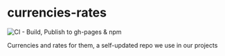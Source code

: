 # currencies-rates

![CI - Build, Publish to gh-pages & npm](https://github.com/doriandrn/currencies-rates/workflows/CI%20-%20Build,%20Publish%20to%20gh-pages%20&%20npm/badge.svg?branch=main)

Currencies and rates for them, a self-updated repo we use in our projects
